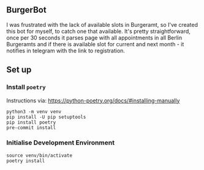 ## BurgerBot

I was frustrated with the lack of available slots in Burgeramt, so I've created this bot for myself, to catch one that available. It's pretty straightforward, once per 30 seconds it parses page with all appointments in all Berlin Burgeramts and if there is available slot for current and next month - it notifies in telegram with the link to registration.

## Set up

### Install `poetry`

Instructions via: https://python-poetry.org/docs/#installing-manually

```
python3 -m venv venv
pip install -U pip setuptools
pip install poetry
pre-commit install
```

### Initialise Development Environment

```
source venv/bin/activate
poetry install
```
